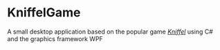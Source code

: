 # KniffelGame
A small desktop application based on the popular game [_Kniffel_](https://de.wikipedia.org/wiki/Kniffel) using C# and the graphics framework WPF
